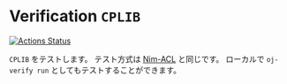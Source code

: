 # Verification `CPLIB`
 [![Actions Status](https://github.com/kemuniku/cplib/workflows/verify/badge.svg)](https://github.com/kemuniku/cplib/actions) 

`CPLIB` をテストします。
テスト方式は [Nim-ACL](https://github.com/zer0-star/Nim-ACL/tree/master#verify%E3%81%AE%E5%AE%9F%E6%96%BD%E6%96%B9%E6%B3%95) と同じです。
ローカルで `oj-verify run` としてもテストすることができます。

